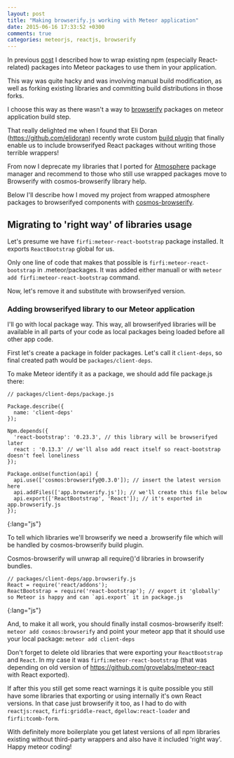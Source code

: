 ```yaml
---
layout: post
title: "Making browserify.js working with Meteor application"
date: 2015-06-16 17:33:52 +0300
comments: true
categories: meteorjs, reactjs, browserify
---
```


In previous [post](http://www.loskutoff.com/blog/using-reactjs-as-a-meteorjs-views/)
I described how to wrap existing npm (especially React-related) packages into Meteor packages to use them in your application.

This way was quite hacky and was involving manual build modification, as well as forking existing libraries and committing build distributions in those forks.

I choose this way as there wasn't a way to [browserify](http://browserify.org/) packages on meteor application build step.

That really delighted me when I found that Eli Doran (https://github.com/elidoran) recently wrote custom [build plugin](https://github.com/elidoran/cosmos-browserify)
that finally enable us to include browserifyed React packages without writing those terrible wrappers!

From now I deprecate my libraries that I ported for [Atmosphere](https://atmospherejs.com/) package manager and recommend to those who still use wrapped packages move to Browserify with cosmos-browserify library help.

Below I'll describe how I moved my project from wrapped atmosphere packages to browserifyed components with [cosmos-browserify](https://github.com/elidoran/cosmos-browserify).

<!--more-->

## Migrating to 'right way' of libraries usage

Let's presume we have `firfi:meteor-react-bootstrap` package installed. It exports `ReactBootstrap` global for us.

Only one line of code that makes that possible is `firfi:meteor-react-bootstrap` in .meteor/packages. It was added either manuall or with `meteor add firfi:meteor-react-bootstrap` command.

Now, let's remove it and substitute with browserifyed version.

### Adding browserifyed library to our Meteor application

I'll go with local package way. This way, all browserifyed libraries will be available in all parts of your code as local packages being loaded before all other app code.

First let's create a package in folder packages. Let's call it `client-deps`, so final created path would be `packages/client-deps`.

To make Meteor identify it as a package, we should add file package.js there:

~~~
// packages/client-deps/package.js

Package.describe({
  name: 'client-deps'
});

Npm.depends({
  'react-bootstrap': '0.23.3', // this library will be browserifyed later
  react : '0.13.3' // we'll also add react itself so react-bootstrap doesn't feel loneliness
});

Package.onUse(function(api) {
  api.use(['cosmos:browserify@0.3.0']); // insert the latest version here
  api.addFiles(['app.browserify.js']); // we'll create this file below
  api.export(['ReactBootstrap', 'React']); // it's exported in app.browserify.js
});

~~~
{:lang="js"}

To tell which libraries we'll browserify we need a .browserify file which will be handled by cosmos-browserify build plugin.

Cosmos-browserify will unwrap all require()'d libraries in browserify bundles.

~~~
// packages/client-deps/app.browserify.js
React = require('react/addons');
ReactBootstrap = require('react-bootstrap'); // export it 'globally' so Meteor is happy and can `api.export` it in package.js
~~~
{:lang="js"}

And, to make it all work, you should finally install cosmos-browserify itself: `meteor add cosmos:browserify`
and point your meteor app that it should use your local package: `meteor add client-deps`

Don't forget to delete old libraries that were exporting your `ReactBootstrap` and `React`. In my case it was
`firfi:meteor-react-bootstrap` (that was depending on old version of https://github.com/grovelabs/meteor-react with React exported).

If after this you still get some react warnings it is quite possible you still have some libraries that exporting or using internally it's own React versions. In that case just browserify it too,
as I had to do with `reactjs:react`, `firfi:griddle-react`, `dgellow:react-loader` and `firfi:tcomb-form`.

With definitely more boilerplate you get latest versions of all npm libraries existing without third-party wrappers and also have it included 'right way'. Happy meteor coding!
